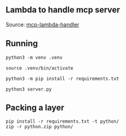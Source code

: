## Lambda to handle mcp server

Source: [mcp-lambda-handler](https://github.com/awslabs/mcp/tree/main/src/mcp-lambda-handler)


## Running

```shell
python3 -m venv .venv

source .venv/bin/activate

python3 -m pip install -r requirements.txt

python3 server.py
```


## Packing a layer

```shell
pip install -r requirements.txt -t python/
zip -r python.zip python/
``` 